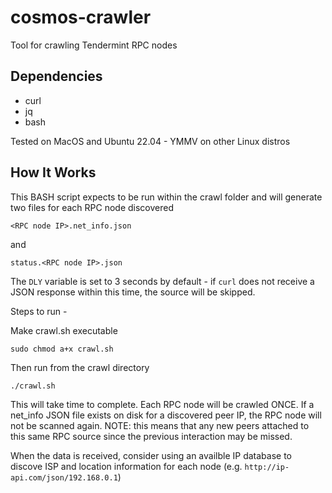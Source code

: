 # cosmos-crawler
Tool for crawling Tendermint RPC nodes

## Dependencies 
- curl
- jq
- bash

Tested on MacOS and Ubuntu 22.04 - YMMV on other Linux distros

## How It Works

This BASH script expects to be run within the crawl folder and will generate two files for each RPC node discovered

```<RPC node IP>.net_info.json```

and

```status.<RPC node IP>.json```

The `DLY` variable is set to 3 seconds by default - if `curl` does not receive a JSON response within this time, the source will be skipped.

Steps to run - 

Make crawl.sh executable

```sudo chmod a+x crawl.sh```

Then run from the crawl directory

```./crawl.sh```

This will take time to complete.  Each RPC node will be crawled ONCE.  If a net_info JSON file exists on disk for a discovered peer IP, the RPC node will not be scanned again.  NOTE: this means that any new peers attached to this same RPC source since the previous interaction may be missed.

When the data is received, consider using an availble IP database to discove ISP and location information for each node (e.g. `http://ip-api.com/json/192.168.0.1`)
